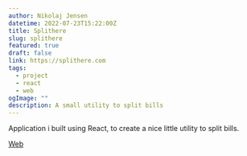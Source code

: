 ```yaml
---
author: Nikolaj Jensen
datetime: 2022-07-23T15:22:00Z
title: Splithere
slug: splithere
featured: true
draft: false
link: https://splithere.com
tags:
  - project
  - react
  - web
ogImage: ""
description: A small utility to split bills
---
```


Application i built using React, to create a nice little utility to split bills.

[Web](https://splithere.com)
